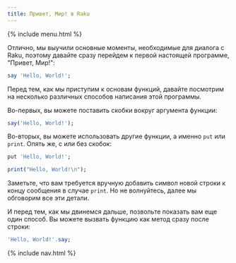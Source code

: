 ```yaml
---
title: Привет, Мир! в Raku
---
```


{% include menu.html %}

Отлично, мы выучили основные моменты, необходимые для диалога с Raku, поэтому
давайте сразу перейдем к первой настоящей программе, "Привет, Мир!":

```raku
say 'Hello, World!';
```

Перед тем, как мы приступим к основам функций, давайте посмотрим на несколько
различных способов написания этой программы.

Во-первых, вы можете поставить скобки вокруг аргумента функции:

```raku
say('Hello, World!');
```

Во-вторых, вы можете использовать другие функции, а именно `put` или `print`.
Опять же, с или без скобок:

```raku
put 'Hello, World!';

print("Hello, World!\n");
```

Заметьте, что вам требуется вручную добавить символ новой строки к концу сообщения
в случае `print`. Но не волнуйтесь, далее мы обговорим все эти детали.

И перед тем, как мы двинемся дальше, позвольте показать вам еще один способ.
Вы можете вызвать функцию как метод сразу после строки:

```raku
'Hello, World!'.say;
```

{% include nav.html %}
